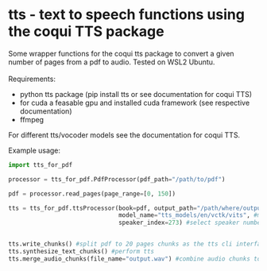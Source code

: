 # tts - text to speech functions using the coqui TTS package

Some wrapper functions for the coqui tts package to convert a given number of pages from a pdf to audio. Tested on WSL2 Ubuntu.
<br><br>
Requirements: <br>
- python tts package (pip install tts or see documentation for coqui TTS)
- for cuda a feasable gpu and installed cuda framework (see respective documentation)
- ffmpeg

For different tts/vocoder models see the documentation for coqui TTS.


Example usage: <br>

```python
import tts_for_pdf

processor = tts_for_pdf.PdfProcessor(pdf_path="/path/to/pdf")

pdf = processor.read_pages(page_range=[0, 150])

tts = tts_for_pdf.ttsProcessor(book=pdf, output_path="/path/where/output/should/be/written/",
                               model_name="tts_models/en/vctk/vits", #multispeaker model
                               speaker_index=273) #select speaker number 273


tts.write_chunks() #split pdf to 20 pages chunks as the tts cli interface cannot handle files at the moment
tts.synthesize_text_chunks() #perform tts
tts.merge_audio_chunks(file_name="output.wav") #combine audio chunks to single .wav file
```
